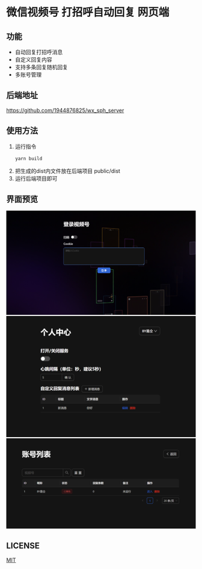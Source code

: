 # 微信视频号 打招呼自动回复 网页端

## 功能
- 自动回复打招呼消息
- 自定义回复内容
- 支持多条回复随机回复
- 多账号管理

## 后端地址
https://github.com/1944876825/wx_sph_server

## 使用方法
1. 运行指令
    ```bash
    yarn build
    ```
2. 把生成的dist内文件放在后端项目 public/dist
3. 运行后端项目即可

## 界面预览
![登录](docs/1.png)
![个人中心](docs/2.png)
![账号列表](docs/3.png)

## LICENSE

[MIT](https://opensource.org/license/mit/)